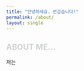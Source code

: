 ```yaml
---
title: "안녕하세요. 반갑습니다!"
permalink: /about/
layout: single
---
```


<span style="color:#D0D3D4">ABOUT ME...</span>
---


저는
